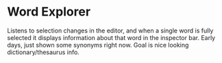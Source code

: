 # Word Explorer

Listens to selection changes in the editor, and when a single word is fully
selected it displays information about that word in the inspector bar. Early
days, just shown some synonyms right now. Goal is nice looking
dictionary/thesaurus info.
